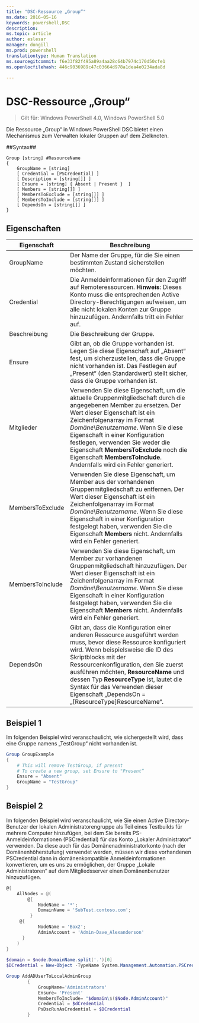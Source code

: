 ```yaml
---
title: "DSC-Ressource „Group“"
ms.date: 2016-05-16
keywords: powershell,DSC
description: 
ms.topic: article
author: eslesar
manager: dongill
ms.prod: powershell
translationtype: Human Translation
ms.sourcegitcommit: f6e33f82f495a89a4aa28c64b7974c170d50cfe1
ms.openlocfilehash: 446c9036989c47c03664d978a1dea4e0234ada8d

---
```


# DSC-Ressource „Group“

> Gilt für: Windows PowerShell 4.0, Windows PowerShell 5.0

Die Ressource „Group“ in Windows PowerShell DSC bietet einen Mechanismus zum Verwalten lokaler Gruppen auf dem Zielknoten.

##Syntax##
```
Group [string] #ResourceName
{
    GroupName = [string]
    [ Credential = [PSCredential] ]
    [ Description = [string[]] ]
    [ Ensure = [string] { Absent | Present }  ]
    [ Members = [string[]] ]
    [ MembersToExclude = [string[]] ]
    [ MembersToInclude = [string[]] ]
    [ DependsOn = [string[]] ]
}
```

## Eigenschaften

|  Eigenschaft  |  Beschreibung   | 
|---|---| 
| GroupName| Der Name der Gruppe, für die Sie einen bestimmten Zustand sicherstellen möchten.| 
| Credential| Die Anmeldeinformationen für den Zugriff auf Remoteressourcen. **Hinweis**: Dieses Konto muss die entsprechenden Active Directory-Berechtigungen aufweisen, um alle nicht lokalen Konten zur Gruppe hinzuzufügen. Andernfalls tritt ein Fehler auf.
| Beschreibung| Die Beschreibung der Gruppe.| 
| Ensure| Gibt an, ob die Gruppe vorhanden ist. Legen Sie diese Eigenschaft auf „Absent“ fest, um sicherzustellen, dass die Gruppe nicht vorhanden ist. Das Festlegen auf „Present“ (den Standardwert) stellt sicher, dass die Gruppe vorhanden ist.| 
| Mitglieder| Verwenden Sie diese Eigenschaft, um die aktuelle Gruppenmitgliedschaft durch die angegebenen Member zu ersetzen. Der Wert dieser Eigenschaft ist ein Zeichenfolgenarray im Format *Domäne*\\*Benutzername*. Wenn Sie diese Eigenschaft in einer Konfiguration festlegen, verwenden Sie weder die Eigenschaft **MembersToExclude** noch die Eigenschaft **MembersToInclude**. Andernfalls wird ein Fehler generiert.| 
| MembersToExclude| Verwenden Sie diese Eigenschaft, um Member aus der vorhandenen Gruppenmitgliedschaft zu entfernen. Der Wert dieser Eigenschaft ist ein Zeichenfolgenarray im Format *Domäne*\\*Benutzername*. Wenn Sie diese Eigenschaft in einer Konfiguration festgelegt haben, verwenden Sie die Eigenschaft **Members** nicht. Andernfalls wird ein Fehler generiert.| 
| MembersToInclude| Verwenden Sie diese Eigenschaft, um Member zur vorhandenen Gruppenmitgliedschaft hinzuzufügen. Der Wert dieser Eigenschaft ist ein Zeichenfolgenarray im Format *Domäne*\\*Benutzername*. Wenn Sie diese Eigenschaft in einer Konfiguration festgelegt haben, verwenden Sie die Eigenschaft **Members** nicht. Andernfalls wird ein Fehler generiert.| 
| DependsOn | Gibt an, dass die Konfiguration einer anderen Ressource ausgeführt werden muss, bevor diese Ressource konfiguriert wird. Wenn beispielsweise die ID des Skriptblocks mit der Ressourcenkonfiguration, den Sie zuerst ausführen möchten, __ResourceName__ und dessen Typ __ResourceType__ ist, lautet die Syntax für das Verwenden dieser Eigenschaft „DependsOn = „[ResourceType]ResourceName“.| 

## Beispiel 1

Im folgenden Beispiel wird veranschaulicht, wie sichergestellt wird, dass eine Gruppe namens „TestGroup“ nicht vorhanden ist. 

```powershell
Group GroupExample
{
    # This will remove TestGroup, if present
    # To create a new group, set Ensure to "Present“
    Ensure = "Absent"
    GroupName = "TestGroup"
}
```
## Beispiel 2
Im folgenden Beispiel wird veranschaulicht, wie Sie einen Active Directory-Benutzer der lokalen Administratorengruppe als Teil eines Testbuilds für mehrere Computer hinzufügen, bei dem Sie bereits PS-Anmeldeinformationen (PSCredential) für das Konto „Lokaler Administrator“ verwenden. Da diese auch für das Domänenadministratorkonto (nach der Domänenhöherstufung) verwendet werden, müssen wir diese vorhandenen PSCredential dann in domänenkompatible Anmeldeinformationen konvertieren, um es uns zu ermöglichen, der Gruppe „Lokale Administratoren“ auf dem Mitgliedsserver einen Domänenbenutzer hinzuzufügen.

```powershell
@{
    AllNodes = @(
        @{
            NodeName = '*';
            DomainName = 'SubTest.contoso.com';
         }
     @{
            NodeName = 'Box2';
            AdminAccount = 'Admin-Dave_Alexanderson'   
      }    
    )
}
                  
$domain = $node.DomainName.split('.')[0]
$DCredential = New-Object -TypeName System.Management.Automation.PSCredential -ArgumentList ("$domain\$($credential.Username)", $Credential.Password)

Group AddADUserToLocalAdminGroup
        {
            GroupName='Administrators'   
            Ensure= 'Present'             
            MembersToInclude= "$domain\$($Node.AdminAccount)"
            Credential = $dCredential    
            PsDscRunAsCredential = $DCredential
        }
```




<!--HONumber=Jun16_HO4-->


